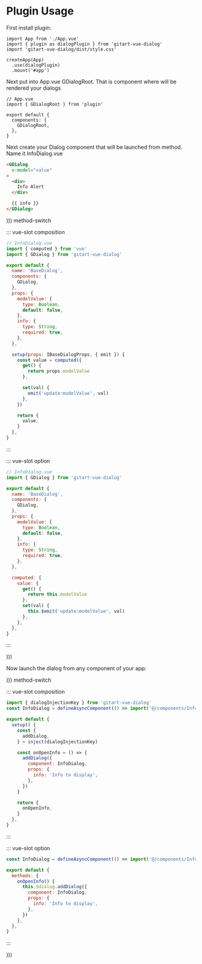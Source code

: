 # Plugin Usage

First install plugin:

```js{2,3,6}
import App from './App.vue'
import { plugin as dialogPlugin } from 'gitart-vue-dialog'
import 'gitart-vue-dialog/dist/style.css'

createApp(App)
  .use(dialogPlugin)
  .mount('#app')
```

Next put into App.vue GDialogRoot. That is component where will be rendered your dialogs

```js{2,6}
// App.vue
import { GDialogRoot } from 'plugin'

export default {
  components: {
    GDialogRoot,
  },
}
```

Next create your Dialog component that will be launched from method. Name it InfoDialog.vue

```html
<GDialog
  v-model="value"
>
  <div>
    Info Alert
  </div>

  {{ info }}
</GDialog>
```

))) method-switch

::: vue-slot composition
```js
// InfoDialog.vue
import { computed } from 'vue'
import { GDialog } from 'gitart-vue-dialog'

export default {
  name: 'BaseDialog',
  components: {
    GDialog,
  },
  props: {
    modelValue: {
      type: Boolean,
      default: false,
    },
    info: {
      type: String,
      required: true,
    },
  },

  setup(props: IBaseDialogProps, { emit }) {
    const value = computed({
      get() {
        return props.modelValue
      },

      set(val) {
        emit('update:modelValue', val)
      },
    })

    return {
      value,
    }
  },
}
```
:::

::: vue-slot option
```js
// InfoDialog.vue
import { GDialog } from 'gitart-vue-dialog'

export default {
  name: 'BaseDialog',
  components: {
    GDialog,
  },
  props: {
    modelValue: {
      type: Boolean,
      default: false,
    },
    info: {
      type: String,
      required: true,
    },
  },

  computed: {
    value: {
      get() {
        return this.modelValue
      },
      set(val) {
        this.$emit('update:modelValue', val)
      },
    },
  },
}
```
:::

)))


Now launch the dialog from any component of your app:

))) method-switch

::: vue-slot composition
```js
import { dialogInjectionKey } from 'gitart-vue-dialog'
const InfoDialog = defineAsyncComponent(() => import('@/components/InfoDialog.vue'))

export default {
  setup() {
    const {
      addDialog,
    } = inject(dialogInjectionKey)

    const onOpenInfo = () => {
      addDialog({
        component: InfoDialog,
        props: {
          info: 'Info to display',
        },
      })
    }

    return {
      onOpenInfo,
    }
  },
}
```
:::

::: vue-slot option
```js
const InfoDialog = defineAsyncComponent(() => import('@/components/InfoDialog.vue'))

export default {
  methods: {
    onOpenInfo() {
      this.$dialog.addDialog({
        component: InfoDialog,
        props: {
          info: 'Info to display',
        },
      })
    },
  },
}
```
:::

)))
